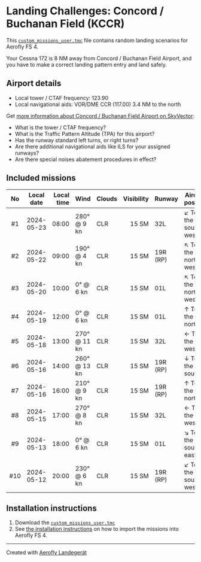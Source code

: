 # Landing Challenges: Concord / Buchanan Field (KCCR)

This [`custom_missions_user.tmc`](./custom_missions_user.tmc) file contains random landing scenarios for Aerofly FS 4.

Your Cessna 172 is 8 NM away from Concord / Buchanan Field Airport, and you have to make a correct landing pattern entry and land safely.

## Airport details

- Local tower / CTAF frequency: 123.90
- Local navigational aids: VOR/DME CCR (117.00) 3.4 NM to the north

Get [more information about Concord / Buchanan Field Airport on SkyVector](https://skyvector.com/airport/KCCR):

- What is the tower / CTAF frequency?
- What is the Traffic Pattern Altitude (TPA) for this airport?
- Has the runway standard left turns, or right turns?
- Are there additional navigational aids like ILS for your assigned runways?
- Are there special noises abatement procedures in effect?

## Included missions

| No  | Local date | Local time | Wind         | Clouds | Visibility | Runway   | Aircraft position    |
| :-: | ---------- | ---------: | ------------ | ------ | ---------: | -------- | -------------------- |
| #1  | 2024-05-23 |      08:00 | 280° @ 9 kn  | CLR    |      15 SM | 32L      | ↙ To the south-west |
| #2  | 2024-05-22 |      09:00 | 190° @ 4 kn  | CLR    |      15 SM | 19R (RP) | ↖ To the north-west |
| #3  | 2024-05-20 |      10:00 | 0° @ 6 kn    | CLR    |      15 SM | 01L      | ↖ To the north-west |
| #4  | 2024-05-19 |      12:00 | 0° @ 6 kn    | CLR    |      15 SM | 01L      | ↑ To the north       |
| #5  | 2024-05-18 |      13:00 | 270° @ 11 kn | CLR    |      15 SM | 32L      | ← To the west        |
| #6  | 2024-05-16 |      14:00 | 260° @ 13 kn | CLR    |      15 SM | 19R (RP) | ↓ To the south       |
| #7  | 2024-05-16 |      16:00 | 210° @ 9 kn  | CLR    |      15 SM | 19R (RP) | ↑ To the north       |
| #8  | 2024-05-15 |      17:00 | 270° @ 8 kn  | CLR    |      15 SM | 32L      | ← To the west        |
| #9  | 2024-05-13 |      18:00 | 0° @ 6 kn    | CLR    |      15 SM | 01L      | ↘ To the south-east |
| #10 | 2024-05-12 |      20:00 | 230° @ 6 kn  | CLR    |      15 SM | 19R (RP) | ↙ To the south-west |

## Installation instructions

1. Download the [`custom_missions_user.tmc`](./custom_missions_user.tmc)
2. See [the installation instructions](https://fboes.github.io/aerofly-missions/docs/generic-installation.html) on how to import the missions into Aerofly FS 4.

---

Created with [Aerofly Landegerät](https://github.com/fboes/aerofly-patterns)

